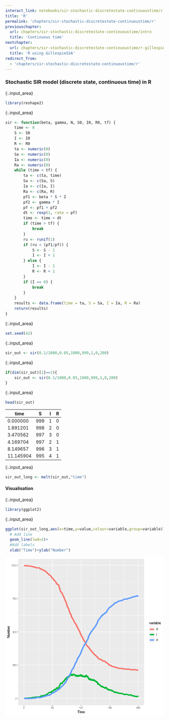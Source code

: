```yaml
---
interact_link: notebooks/sir-stochastic-discretestate-continuoustime/r.ipynb
title: 'R'
permalink: 'chapters/sir-stochastic-discretestate-continuoustime/r'
previouschapter:
  url: chapters/sir-stochastic-discretestate-continuoustime/intro
  title: 'Continuous time'
nextchapter:
  url: chapters/sir-stochastic-discretestate-continuoustime/r-gillespiessa
  title: 'R using GillespieSSA'
redirect_from:
  - 'chapters/sir-stochastic-discretestate-continuoustime/r'
---
```


### Stochastic SIR model (discrete state, continuous time) in R


{:.input_area}
```R
library(reshape2)
```


{:.input_area}
```R
sir <- function(beta, gamma, N, S0, I0, R0, tf) {
    time <- 0
    S <- S0
    I <- I0
    R <- R0
    ta <- numeric(0)
    Sa <- numeric(0)
    Ia <- numeric(0)
    Ra <- numeric(0)
    while (time < tf) {
        ta <- c(ta, time)
        Sa <- c(Sa, S)
        Ia <- c(Ia, I)
        Ra <- c(Ra, R)
        pf1 <- beta * S * I
        pf2 <- gamma * I
        pf <- pf1 + pf2
        dt <- rexp(1, rate = pf)
        time <- time + dt
        if (time > tf) {
            break
        }
        ru <- runif(1)
        if (ru < (pf1/pf)) {
            S <- S - 1
            I <- I + 1
        } else {
            I <- I - 1
            R <- R + 1
        }
        if (I == 0) {
            break
        }
    }
    results <- data.frame(time = ta, S = Sa, I = Ia, R = Ra)
    return(results)
}
```


{:.input_area}
```R
set.seed(42)
```


{:.input_area}
```R
sir_out <- sir(0.1/1000,0.05,1000,999,1,0,200)
```


{:.input_area}
```R
if(dim(sir_out)[1]==1){
    sir_out <- sir(0.1/1000,0.05,1000,999,1,0,200)
}
```


{:.input_area}
```R
head(sir_out)
```


<div markdown="0">
<table>
<thead><tr><th scope=col>time</th><th scope=col>S</th><th scope=col>I</th><th scope=col>R</th></tr></thead>
<tbody>
	<tr><td> 0.000000</td><td>999      </td><td>1        </td><td>0        </td></tr>
	<tr><td> 1.891201</td><td>998      </td><td>2        </td><td>0        </td></tr>
	<tr><td> 3.470562</td><td>997      </td><td>3        </td><td>0        </td></tr>
	<tr><td> 4.169704</td><td>997      </td><td>2        </td><td>1        </td></tr>
	<tr><td> 8.149657</td><td>996      </td><td>3        </td><td>1        </td></tr>
	<tr><td>11.145904</td><td>995      </td><td>4        </td><td>1        </td></tr>
</tbody>
</table>

</div>



{:.input_area}
```R
sir_out_long <- melt(sir_out,"time")
```

#### Visualisation


{:.input_area}
```R
library(ggplot2)
```


{:.input_area}
```R
ggplot(sir_out_long,aes(x=time,y=value,colour=variable,group=variable))+
  # Add line
  geom_line(lwd=2)+
  #Add labels
  xlab("Time")+ylab("Number")
```




![png](../../images/chapters/sir-stochastic-discretestate-continuoustime/r_10_1.png)


